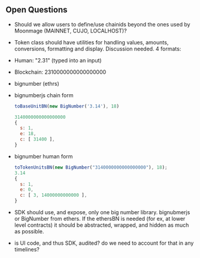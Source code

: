 ## Open Questions

- Should we allow users to define/use chainids beyond the ones used by Moonmage (MAINNET, CUJO, LOCALHOST)?

- Token class should have utilities for handling values, amounts, conversions, formatting and display. Discussion needed.
  4 formats:
- Human: "2.31" (typed into an input)
- Blockchain: 2310000000000000000
- bignumber (ethrs)
- bignumberjs chain form

  ```javascript
  toBaseUnitBN(new BigNumber('3.14'), 18)

  3140000000000000000
  {
    s: 1,
    e: 18,
    c: [ 31400 ],
  }
  ```

- bignumber human form

  ```javascript
  toTokenUnitsBN(new BigNumber("3140000000000000000"), 18);
  3.14
  {
    s: 1,
    e: 0,
    c: [ 3, 14000000000000 ],
  }
  ```

- SDK should use, and expose, only one big number library. bignubmerjs or BigNumber from ethers. If the ethersBN is needed (for ex, at lower level contracts) it should be abstracted, wrapped, and hidden as much as possible.

- is UI code, and thus SDK, audited? do we need to account for that in any timelines?